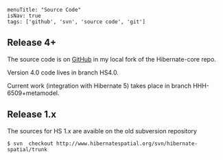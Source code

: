 ```
menuTitle: "Source Code"
isNav: true
tags: ['github', 'svn', 'source code', 'git']
```

## Release 4+

The source code is on [GitHub](https://github.com/maesenka/hibernate-core) in my local fork of the Hibernate-core repo. 

Version 4.0 code lives in branch HS4.0. 

Current work (integration with Hibernate 5) takes place in branch HHH-6509+metamodel.

## Release 1.x

The sources for HS 1.x are avaible on the old subversion repository

	$ svn  checkout http://www.hibernatespatial.org/svn/hibernate-spatial/trunk
